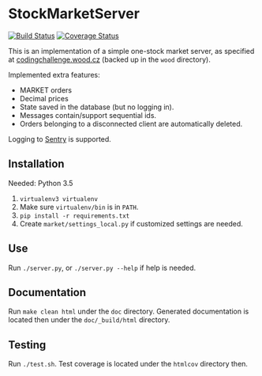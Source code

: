 # StockMarketServer

[![Build Status](https://travis-ci.org/garncarz/wood.svg?branch=master)](https://travis-ci.org/garncarz/wood)
[![Coverage Status](https://coveralls.io/repos/github/garncarz/wood/badge.svg?branch=master)](https://coveralls.io/github/garncarz/wood?branch=master)

This is an implementation of a simple one-stock market server,
as specified at [codingchallenge.wood.cz](http://codingchallenge.wood.cz/)
(backed up in the `wood` directory).

Implemented extra features:

- MARKET orders
- Decimal prices
- State saved in the database (but no logging in).
- Messages contain/support sequential ids.
- Orders belonging to a disconnected client are automatically deleted.

Logging to [Sentry](https://getsentry.com) is supported.


## Installation

Needed: Python 3.5

1. `virtualenv3 virtualenv`
2. Make sure `virtualenv/bin` is in `PATH`.
3. `pip install -r requirements.txt`
4. Create `market/settings_local.py` if customized settings are needed.


## Use

Run `./server.py`, or `./server.py --help` if help is needed.


## Documentation

Run `make clean html` under the `doc` directory.
Generated documentation is located then under the `doc/_build/html` directory.


## Testing

Run `./test.sh`.
Test coverage is located under the `htmlcov` directory then.

